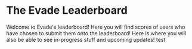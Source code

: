 # The Evade Leaderboard
Welcome to Evade's leaderboard! Here you will find scores of users who have chosen to submit them onto the leaderboard!
Here is where you will also be able to see in-progress stuff and upcoming updates! test
